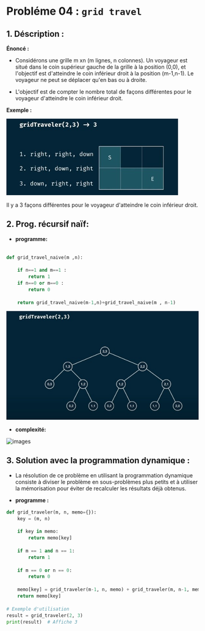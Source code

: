 # Probléme 04 : **`grid travel`**


## 1. Déscription :


**Énoncé :**

- Considérons une grille  m xn  (m lignes, n colonnes). Un voyageur est situé dans le coin supérieur gauche de la grille à la position (0,0), et l'objectif est d'atteindre le coin inférieur droit à la position (m-1,n-1). Le voyageur ne peut se déplacer qu'en bas ou à droite.

- L'objectif est de compter le nombre total de façons différentes pour le voyageur d'atteindre le coin inférieur droit.

**Exemple :**

![images](images/exemple.jpeg)

Il y a 3 façons différentes pour le voyageur d'atteindre le coin inférieur droit.



## 2.  Prog. récursif naïf:


- **programme:**

```python

def grid_travel_naive(m ,n):

    if n==1 and m==1 :
        return 1 
    if n==0 or m==0 :
        return 0 
    
    return grid_travel_naive(m-1,n)+grid_travel_naive(m , n-1)

```


![images](images/arbre_2_3.jpeg)




- **complexité:**

![images](images/compléxite.jpeg)




## 3. **Solution avec la programmation dynamique :**


- La résolution de ce problème en utilisant la programmation dynamique consiste à diviser le problème en sous-problèmes plus petits et à utiliser la mémorisation pour éviter de recalculer les résultats déjà obtenus.

- **programme :**

```python
def grid_traveler(m, n, memo={}):
    key = (m, n)
    
    if key in memo:
        return memo[key]
    
    if m == 1 and n == 1:
        return 1
    
    if m == 0 or n == 0:
        return 0
    
    memo[key] = grid_traveler(m-1, n, memo) + grid_traveler(m, n-1, memo)
    return memo[key]

# Exemple d'utilisation
result = grid_traveler(2, 3)
print(result)  # Affiche 3
```
